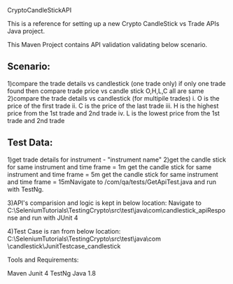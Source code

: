 CryptoCandleStickAPI

This is a reference for setting up a new Crypto CandleStick vs Trade APIs Java project.

This Maven Project contains API validation validating below scenario.

Scenario:
----------
 1)compare the trade details vs candlestick (one trade only)
    if only one trade found then compare trade price vs candle stick O,H,L,C all are same
 2)compare the trade details vs candlestick (for multipile trades)
    i. O is the price of the first trade
    ii. C is the price of the last trade
    iii. H is the highest price from the 1st trade and 2nd trade
    iv. L is the lowest price from the 1st trade and 2nd trade

Test Data:
----------
1)get trade details for instrument - "instrument name"
2)get the candle stick for same instrument and time frame = 1m
  get the candle stick for same instrument and time frame = 5m
  get the candle stick for same instrument and time frame = 15mNavigate to /com/qa/tests/GetApiTest.java and run with TestNg.


3)API's comparision and logic is kept in below location:
  Navigate to C:\SeleniumTutorials\TestingCrypto\src\test\java\com\candlestick_apiResponse   and run with JUnit 4

4)Test Case is ran from below location:
   C:\SeleniumTutorials\TestingCrypto\src\test\java\com   \candlestick\JunitTestcase_candlestick

Tools and Requirements:

Maven
Junit 4
TestNg
Java 1.8